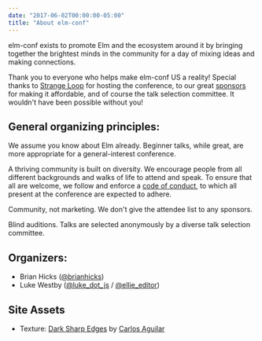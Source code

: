 ```yaml
---
date: "2017-06-02T00:00:00-05:00"
title: "About elm-conf"
---
```


elm-conf exists to promote Elm and the ecosystem around it by bringing together the brightest minds in the community for a day of mixing ideas and making connections.

Thank you to everyone who helps make elm-conf US a reality!
Special thanks to [Strange Loop](http://www.thestrangeloop.com) for hosting the conference, to our great [sponsors](/sponsors/) for making it affordable, and of course the talk selection committee.
It wouldn't have been possible without you!

## General organizing principles:

We assume you know about Elm already.
Beginner talks, while great, are more appropriate for a general-interest conference.

A thriving community is built on diversity.
We encourage people from all different backgrounds and walks of life to attend and speak.
To ensure that all are welcome, we follow and enforce a [code of conduct](http://thestrangeloop.com/policies.html), to which all present at the conference are expected to adhere.

Community, not marketing.
We don't give the attendee list to any sponsors.

Blind auditions.
Talks are selected anonymously by a diverse talk selection committee.

## Organizers:

 - Brian Hicks ([@brianhicks](https://twitter.com/brianhicks))
 - Luke Westby ([@luke_dot_js](https://twitter.com/luke_dot_js) / [@ellie_editor](https://twitter.com/ellie_editor))

## Site Assets

- Texture: [Dark Sharp Edges](https://www.toptal.com/designers/subtlepatterns/dark-sharp-edges/) by [Carlos Aguilar](http://lodyas.com/carlos-aguilar/)
